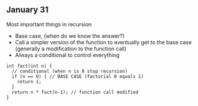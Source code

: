 ## January 31

Most important things in recursion
- Base case, (when do we know the answer?)
- Call a simpler version of the function to eventually get to the base case (generally a modification to the function call)
- Always a conditional to control everything

```
int fact(int n) {
  // conditional (when n is 0 stop recursion)
  if (n == 0) { // BASE CASE (factorial 0 equals 1)
    return 1; 
  }
  return n * fact(n-1); // function call modified 
}
```

